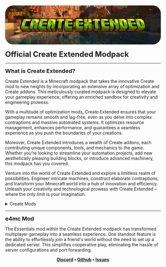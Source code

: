 <p align="center">
<a title="Discord" href="https://discord.gg/Tb7WVpdEsU">
<img src="https://raw.githubusercontent.com/OwOPetMinecraft/create-extended/main/Banner.png"  width="768"  alt="Create Extended Modpack banner">
</a>
</p>
<p></p>

<span><strong><font size="5">Official Create Extended Modpack</font></strong></span>
</center>

---

</strong>
</center>      
<p></p>

<span><strong><font size="4">What is Create Extended?</font></strong></span>

<p>Create Extended is a Minecraft modpack that takes the innovative Create mod to new heights by incorporating an extensive array of optimization and Create addons. This meticulously curated modpack is designed to elevate your gameplay experience, offering an enriched sandbox for creativity and engineering prowess.

With a multitude of optimization mods, Create Extended ensures that your gameplay remains smooth and lag-free, even as you delve into complex contraptions and massive automated systems. It optimizes resource management, enhances performance, and guarantees a seamless experience as you push the boundaries of your creations.

Moreover, Create Extended introduces a wealth of Create addons, each contributing unique components, tools, and mechanics to the game. Whether you're looking to streamline your automation projects, add new aesthetically pleasing building blocks, or introduce advanced machinery, this modpack has you covered.

Venture into the world of Create Extended and explore a limitless realm of possibilities. Engineer intricate machines, construct elaborate contraptions, and transform your Minecraft world into a hub of innovation and efficiency. Unleash your creativity and technological prowess with Create Extended – where the only limit is your imagination.
</p>
                                                             
<details>
<summary>Create Mods</summary>

- [Create Fabric](https://modrinth.com/mod/create-fabric)
- [Create: Steam 'n' Rails](https://modrinth.com/mod/create-steam-n-rails)
- [Create Goggles](https://modrinth.com/mod/create-goggles)
- [Create Enchantment Industry Fabric](https://modrinth.com/mod/create-enchantment-industry-fabric)
- [Create Crafts & Additions](https://modrinth.com/mod/createaddition)
- [Create Big Cannons](https://modrinth.com/mod/create-big-cannons)
- [Create: Extended Cogwheels](https://modrinth.com/mod/extended-cogwheels)

</details>







---
<span><strong><font size="4">e4mc Mod</font></strong></span>

The Essentials mod within the Create Extended modpack has transformed multiplayer gameplay into a seamless experience. One standout feature is the ability to effortlessly join a friend's world without the need to set up a dedicated server. This simplifies cooperative play, eliminating the hassle of server configurations and port forwarding.



<p></p>

<center>
<strong>
<a href="https://discord.gg/Tb7WVpdEsU"><font>Discord</font></a><font> •</font> 
<a href="https://github.com/OwOPetMinecraft/create-extended"><font>Github</font></a><font> •</font> 
<a href="https://github.com/OwOPetMinecraft/create-extended/issues"><font>Issues</font></a>

<p></p>
